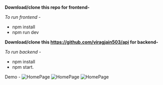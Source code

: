 **Download/clone this repo for frontend-** 

*To run frontend* - 
  
 - npm install
 - npm run dev

**Download/clone this https://github.com/viragjain503/api for backend-**

*To run backend -* 

 - npm install   
 -  npm start.

 Demo - 
 ![HomePage](https://github.com/viragjain503/my-blog/blob/main/Demo%20Images/HomePage.png)
 ![HomePage](https://github.com/viragjain503/my-blog/blob/main/Demo%20Images/ArticlePage.png)
 ![HomePage](https://github.com/viragjain503/my-blog/blob/main/Demo%20Images/CareerPage.png)

